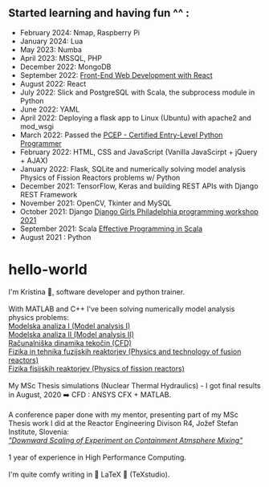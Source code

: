 
## Started learning and having fun ^^ :
* February 2024: Nmap, Raspberry Pi
* January 2024: Lua
* May 2023: Numba
* April 2023: MSSQL, PHP
* December 2022: MongoDB 
* September 2022: [Front-End Web Development with React](https://www.coursera.org/account/accomplishments/verify/CPQBVCWURM2E?utm_source=mobile&utm_medium=certificate&utm_content=cert_image&utm_campaign=sharing_cta&utm_product=course)
* August 2022: React
* July 2022: Slick and PostgreSQL with Scala, the subprocess module in Python
* June 2022: YAML
* April 2022: Deploying a flask app to Linux (Ubuntu) with apache2 and mod_wsgi
* March 2022: Passed the [PCEP - Certified Entry-Level Python Programmer](https://www.credly.com/badges/a035889d-5253-4c44-aac4-f2498f840b88/public_url)
* February 2022: HTML, CSS and JavaScript (Vanilla JavaScirpt + jQuery + AJAX)
* January 2022: Flask, SQLite and numerically solving model analysis Physics of Fission Reactors problems w/ Python
* December 2021: TensorFlow, Keras and building REST APIs with Django REST Framework
* November 2021: OpenCV, Tkinter and MySQL
* October 2021: Django [Django Girls Philadelphia programming workshop 2021](https://djangogirls.org/en/philadelphia/)
* September 2021: Scala [Effective Programming in Scala](https://coursera.org/share/c4270ab3d9ef5c5f11b82cc3c85fd571)
* August 2021 : Python


# hello-world

I'm Kristina 👩, software developer and python trainer.\
\
With MATLAB and C++ I've been solving numerically model analysis physics problems:\
[Modelska analiza I (Model analysis I)](https://www.fmf.uni-lj.si/en/study-physics/programmes/2jet/2020/courses/1022/)\
[Modelska analiza II (Model analysis II)](https://www.fmf.uni-lj.si/en/study-physics/programmes/2jet/2020/courses/1023/)\
[Računalniška dinamika tekočin (CFD)](https://www.fmf.uni-lj.si/en/study-physics/programmes/2jet/2020/courses/1647/)\
[Fizika in tehnika fuzijskih reaktorjev (Physics and technology of fusion reactors)](https://www.fmf.uni-lj.si/en/study-physics/programmes/2jet/2021/courses/1016/)\
[Fizika fisijskih reaktorjev (Physics of fission reactors)](https://www.fmf.uni-lj.si/en/study-physics/programmes/2jet/2021/courses/1015/)\
\
My MSc Thesis simulations (Nuclear Thermal Hydraulics) - I got final results in August, 2020 ➡️ CFD : ANSYS CFX + MATLAB.\
\
A conference paper done with my mentor, presenting part of my MSc Thesis work I did at the Reactor Engineering Divison R4, Jožef Stefan Institute, Slovenia:\
[*"Downward Scaling of Experiment on Containment Atmsphere Mixing"*](https://arhiv.djs.si/proc/nene2020/pdf/NENE2020_1805.pdf)\
\
1 year of experience in High Performance Computing.\
\
I'm quite comfy writing in 💙 LaTeX 💙 (TeXstudio).
